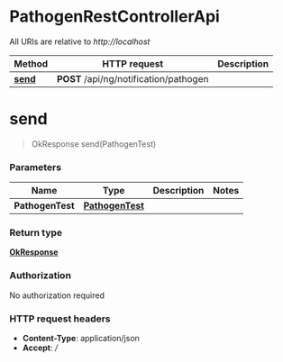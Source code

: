 # PathogenRestControllerApi

All URIs are relative to *http://localhost*

| Method | HTTP request | Description |
|------------- | ------------- | -------------|
| [**send**](PathogenRestControllerApi.md#send) | **POST** /api/ng/notification/pathogen |  |


<a name="send"></a>
# **send**
> OkResponse send(PathogenTest)



### Parameters

|Name | Type | Description  | Notes |
|------------- | ------------- | ------------- | -------------|
| **PathogenTest** | [**PathogenTest**](../Models/PathogenTest.md)|  | |

### Return type

[**OkResponse**](../Models/OkResponse.md)

### Authorization

No authorization required

### HTTP request headers

- **Content-Type**: application/json
- **Accept**: */*


